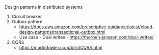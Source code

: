 
Design patterns in distributed systems 
1. Circuit breaker
2. Outbox pattern
    - https://docs.aws.amazon.com/prescriptive-guidance/latest/cloud-design-patterns/transactional-outbox.html
    - Use case - Dual writes - https://thorben-janssen.com/dual-writes/
3.  CQRS
    - https://martinfowler.com/bliki/CQRS.html 
